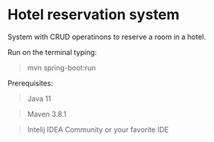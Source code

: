 # Hotel reservation system

System with CRUD operatinons to reserve a room in a hotel.

Run on the terminal typing:

> mvn spring-boot:run

Prerequisites:

> Java 11

> Maven 3.8.1

> Intelij IDEA Community or your favorite IDE
